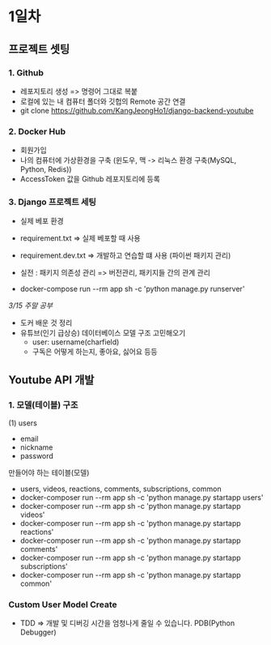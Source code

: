 # 1일차
## 프로젝트 셋팅
### 1. Github
- 레포지토리 생성 => 명령어 그대로 복붙
- 로컬에 있는 내 컴퓨터 폴더와 깃헙의 Remote 공간 연결
- git clone https://github.com/KangJeongHo1/django-backend-youtube

### 2. Docker Hub
- 회원가입
- 나의 컴퓨터에 가상환경을 구축 (윈도우, 맥 -> 리눅스 환경 구축(MySQL, Python, Redis))
- AccessToken 값을 Github 레포지토리에 등록

### 3. Django 프로젝트 세팅
- 실제 베포 환경
- requirement.txt => 실제 베포할 때 사용
- requirement.dev.txt => 개발하고 연습할 떄 사용 (파이썬 패키지 관리)
- 실전 : 패키지 의존성 관리 => 버전관리, 패키지들 간의 관계 관리

- docker-compose run --rm app sh -c 'python manage.py runserver'

*3/15 주말 공부*
- 도커 배운 것 정리
- 유튜브(인기 급상승) 데이터베이스 모델 구조 고민해오기
    - user: username(charfield)
    - 구독은 어떻게 하는지, 좋아요, 싫어요 등등

## Youtube API 개발

### 1. 모델(테이블) 구조

(1) users
- email
- nickname
- password


만들어야 하는 테이블(모델)
- users, videos, reactions, comments, subscriptions, common
- docker-composer run --rm app sh -c 'python manage.py startapp users'
- docker-composer run --rm app sh -c 'python manage.py startapp videos'
- docker-composer run --rm app sh -c 'python manage.py startapp reactions'
- docker-composer run --rm app sh -c 'python manage.py startapp comments'
- docker-composer run --rm app sh -c 'python manage.py startapp subscriptions'
- docker-composer run --rm app sh -c 'python manage.py startapp common'

### Custom User Model Create

- TDD => 개발 및 디버깅 시간을 엄청나게 줄일 수 있습니다. PDB(Python Debugger)